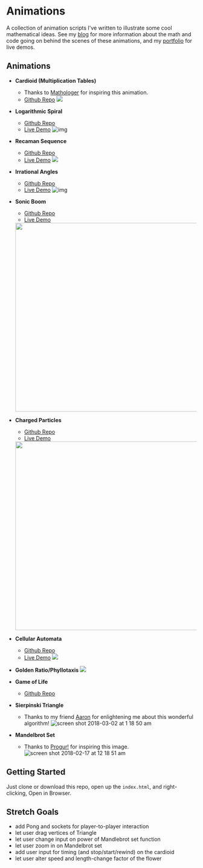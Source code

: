 
# Animations
A collection of animation scripts I've written to illustrate some cool mathematical ideas. See my [blog](http://zstout.com/#/math) for more information about the math and code going on behind the scenes of these animations, and my [portfolio](http://zstout.com/#/portfolio) for live demos.

## Animations
- **Cardioid (Multiplication Tables)**
    - Thanks to [Mathologer](http://www.youtube.com/watch?v=qhbuKbxJsk8) for inspiring this animation.
    - [Github Repo](http://github.com/zackstout/Cardioid-animation)
    ![](https://media.giphy.com/media/1fjEtBpVYD6PBMw1tf/giphy.gif)

- **Logarithmic Spiral**
    - [Github Repo](https://github.com/zackstout/logarithmic-spiral)
    - [Live Demo](https://zackstout.github.io/logarithmic-spiral/)
    ![img](https://media.giphy.com/media/33HpHklqjLpIwsGL4l/giphy.gif)
    
- **Recaman Sequence**
    - [Github Repo](https://github.com/zackstout/recaman-sequence-visualization)
    - [Live Demo](https://zackstout.github.io/recaman-sequence-visualization/)
    ![](https://media.giphy.com/media/2skXrGZ4114kcXOmrN/giphy.gif)
    
- **Irrational Angles**
    - [Github Repo](https://github.com/zackstout/irrational-angles)
    - [Live Demo](https://zackstout.github.io/irrational-angles/)
    ![img](https://media.giphy.com/media/4H6XQKORxinNOLrc2B/giphy.gif)
    
- **Sonic Boom**
    - [Github Repo](https://github.com/zackstout/sonic-boom-animation)
    - [Live Demo](https://zackstout.github.io/sonic-boom-animation/)
    <img src="https://media.giphy.com/media/1sxrwapH6traeMLu51/giphy.gif" width=500px>
    
- **Charged Particles**
    - [Github Repo](https://github.com/zackstout/physics-of-attraction)
    - [Live Demo](https://zackstout.github.io/physics-of-attraction/)
    <img src="https://media.giphy.com/media/3gYZUCrWjzeqizRnoZ/giphy.gif" width=500px>
    
- **Cellular Automata**
    - [Github Repo](https://github.com/zackstout/cellular-automata)
    - [Live Demo](https://zackstout.github.io/cellular-automata/)
    ![](https://media.giphy.com/media/27bOn2mX7EWnIDan7u/giphy.gif)

- **Golden Ratio/Phyllotaxis**
    ![](https://media.giphy.com/media/47GVENlu7UO8nCAstA/giphy.gif)

- **Game of Life**
    - [Github Repo](https://github.com/zackstout/Game-of-life-3d-final)

- **Sierpinski Triangle**
    - Thanks to my friend [Aaron](http://github.com/bozeman42) for enlightening me about this wonderful algorithm!
    ![screen shot 2018-03-02 at 1 18 50 am](https://user-images.githubusercontent.com/29472568/36887639-bf1e162a-1db7-11e8-9273-431fc0bfeb24.png)

- **Mandelbrot Set**
    - Thanks to [Progur!](http://progur.com/2017/02/create-mandelbrot-fractal-javascript.html) for inspiring this image.
    ![screen shot 2018-02-17 at 12 18 51 am](https://user-images.githubusercontent.com/29472568/36338597-3cb5e782-1379-11e8-8111-1d87497c9e7d.png)
    
## Getting Started
Just clone or download this repo, open up the `index.html`, and right-clicking, Open in Browser.

## Stretch Goals
- add Pong and sockets for player-to-player interaction
- let user drag vertices of Triangle
- let user change input on power of Mandlebrot set function
- let user zoom in on Mandelbrot set
- add user input for timing (and stop/start/rewind) on the cardioid
- let user alter speed and length-change factor of the flower
